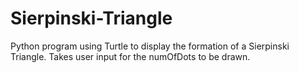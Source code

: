 # Sierpinski-Triangle
Python program using Turtle to display the formation of a Sierpinski Triangle. Takes user input for the numOfDots to be drawn.
